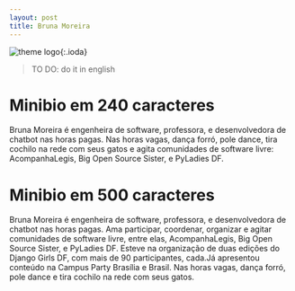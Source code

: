 ```yaml
---
layout: post
title: Bruna Moreira
---
```


![theme logo](https://avatars1.githubusercontent.com/u/4125846?s=460&u=5558248f14b2b3e9405e66a897ad0963d6a59ef9&v=4){:.ioda}

> TO DO: do it in english

# Minibio em 240 caracteres
Bruna Moreira é engenheira de software, professora, e desenvolvedora de chatbot nas horas pagas.
Nas horas vagas, dança forró, pole dance, tira cochilo na rede com seus gatos e agita comunidades de software livre: AcompanhaLegis, Big Open Source Sister, e PyLadies DF.


# Minibio em 500 caracteres
Bruna Moreira é engenheira de software, professora, e desenvolvedora de chatbot nas horas pagas.
Ama participar, coordenar, organizar e agitar comunidades de software livre, entre elas, AcompanhaLegis, Big Open Source Sister, e PyLadies DF. Esteve na organização de duas edições do Django Girls DF, com mais de 90 participantes, cada.Já apresentou conteúdo na Campus Party Brasília e Brasil.
Nas horas vagas, dança forró, pole dance e tira cochilo na rede com seus gatos.

